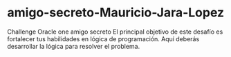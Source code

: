 # amigo-secreto-Mauricio-Jara-Lopez
Challenge Oracle one amigo secreto
El principal objetivo de este desafío es fortalecer tus habilidades en lógica de programación. Aquí deberás desarrollar la lógica para resolver el problema.
